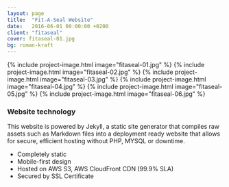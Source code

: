 ```yaml
---
layout: page
title:  "Fit-A-Seal Website"
date:   2016-06-01 00:00:00 +0200
client: "fitaseal"
cover: fitaseal-01.jpg
bg: roman-kraft
---
```


{% include project-image.html image="fitaseal-01.jpg" %}
{% include project-image.html image="fitaseal-02.jpg" %}
{% include project-image.html image="fitaseal-03.jpg" %}
{% include project-image.html image="fitaseal-04.jpg" %}
{% include project-image.html image="fitaseal-05.jpg" %}
{% include project-image.html image="fitaseal-06.jpg" %}

### Website technology

This website is powered by Jekyll, a static site generator that compiles raw assets such as Markdown files into a deployment ready website that allows for secure, efficient hosting without PHP, MYSQL or downtime.

- Completely static
- Mobile-first design
- Hosted on AWS S3, AWS CloudFront CDN (99.9% SLA)
- Secured by SSL Certificate
